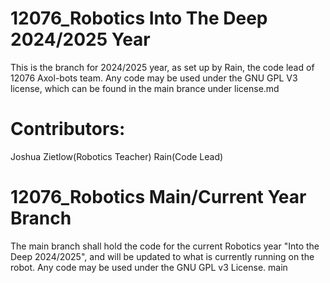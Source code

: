 # 12076_Robotics Into The Deep 2024/2025 Year

This is the branch for 2024/2025 year, as set up by Rain, the code lead of 12076 Axol-bots team. Any code may be used under the GNU GPL V3 license, which can be found in the main brance under license.md


# Contributors:
Joshua Zietlow(Robotics Teacher)
Rain(Code Lead)

# 12076_Robotics Main/Current Year Branch
The main branch shall hold the code for the current Robotics year "Into the Deep 2024/2025", and will be updated to what is currently running on the robot. Any code may be used under the GNU GPL v3 License.
main
